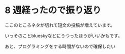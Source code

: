 # 8 週経ったので振り返り

ここのところネタが切れて短文の投稿が増えています。

いっそのことblueskyなどにうつったほうがいいかもです。

あと、プログラミングをする時間がないので確保したい
